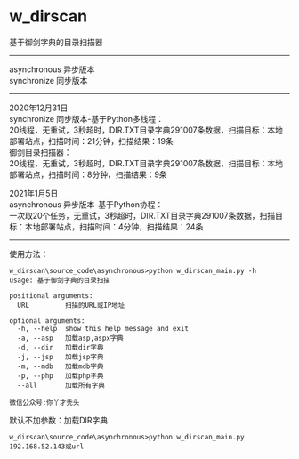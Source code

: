 # w_dirscan
基于御剑字典的目录扫描器
***
asynchronous 异步版本  
synchronize 同步版本
***

2020年12月31日  
synchronize 同步版本-基于Python多线程：  
20线程，无重试，3秒超时，DIR.TXT目录字典291007条数据，扫描目标：本地部署站点，扫描时间：21分钟，扫描结果：19条  
御剑目录扫描器：  
20线程，无重试，3秒超时，DIR.TXT目录字典291007条数据，扫描目标：本地部署站点，扫描时间：8分钟，扫描结果：9条  

2021年1月5日  
asynchronous 异步版本-基于Python协程：  
一次取20个任务，无重试，3秒超时，DIR.TXT目录字典291007条数据，扫描目标：本地部署站点，扫描时间：4分钟，扫描结果：24条  
***
使用方法：
```shell script
w_dirscan\source_code\asynchronous>python w_dirscan_main.py -h
usage: 基于御剑字典的目录扫描

positional arguments:
  URL         扫描的URL或IP地址

optional arguments:
  -h, --help  show this help message and exit
  -a, --asp   加载asp,aspx字典
  -d, --dir   加载dir字典
  -j, --jsp   加载jsp字典
  -m, --mdb   加载mdb字典
  -p, --php   加载php字典
  --all       加载所有字典

微信公众号:你丫才秃头
```
默认不加参数：加载DIR字典
```shell script
w_dirscan\source_code\asynchronous>python w_dirscan_main.py 192.168.52.143或url
```

